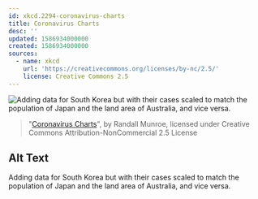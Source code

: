 ```yaml
---
id: xkcd.2294-coronavirus-charts
title: Coronavirus Charts
desc: ''
updated: 1586934000000
created: 1586934000000
sources:
  - name: xkcd
    url: 'https://creativecommons.org/licenses/by-nc/2.5/'
    license: Creative Commons 2.5
---
```

![Adding data for South Korea but with their cases scaled to match the population of Japan and the land area of Australia, and vice versa.](https://imgs.xkcd.com/comics/coronavirus_charts.png)
> "[Coronavirus Charts](https://xkcd.com/2294/)", by Randall Munroe, licensed under Creative Commons Attribution-NonCommercial 2.5 License

## Alt Text
Adding data for South Korea but with their cases scaled to match the population of Japan and the land area of Australia, and vice versa.
